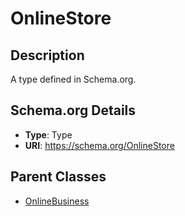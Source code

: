 # OnlineStore

## Description
A type defined in Schema.org.

## Schema.org Details
- **Type**: Type
- **URI**: https://schema.org/OnlineStore

## Parent Classes
- [OnlineBusiness](../OnlineBusiness.md)

